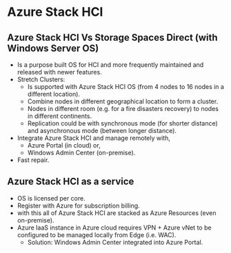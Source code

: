 # Azure Stack HCI

## Azure Stack HCI Vs Storage Spaces Direct (with Windows Server OS)

- Is a purpose built OS for HCI and more frequently maintained and released with newer features.
- Stretch Clusters:
  - Is supported with Azure Stack HCI OS (from 4 nodes to 16 nodes in a different location).
  - Combine nodes in different geographical location to form a cluster.
  - Nodes in different room (e.g. for a fire disasters recovery) to nodes in different continents.
  - Replication could be with synchronous mode (for shorter distance) and asynchronous mode (between longer distance).
- Integrate Azure Stack HCI and manage remotely with,
  - Azure Portal (in cloud) or,
  - Windows Admin Center (on-premise).
- Fast repair.

## Azure Stack HCI as a service

- OS is licensed per core.
- Register with Azure for subscription billing.
- with this all of Azure Stack HCI are stacked as Azure Resources (even on-premise).
- Azure IaaS instance in Azure cloud requires VPN + Azure vNet to be configured to be managed locally from Edge (i.e. WAC).
  - Solution: Windows Admin Center integrated into Azure Portal.